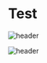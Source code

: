 # Test
![header](https://capsule-render.vercel.app/api?type=rounded&color=ffc93c&height=200&section=footer&text=예징징&fontSize=100&animation=fadeIn&fontColor=000000&stroke=ffffff&strokeWidth=3)

![header](https://capsule-render.vercel.app/api?type=rect&height=200&text=Stroke%20Test&fontAlign=70&stroke=00FF00)
